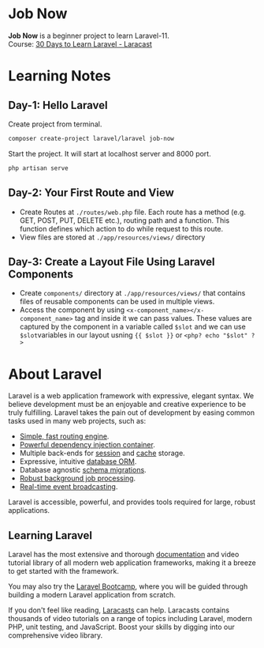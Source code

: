 # Job Now
**Job Now** is a beginner project to learn Laravel-11. <br>
Course: [30 Days to Learn Laravel - Laracast](https://laracasts.com/series/30-days-to-learn-laravel-11)


# Learning Notes

## Day-1: Hello Laravel
Create project from terminal.
```bash
composer create-project laravel/laravel job-now
```
Start the project. It will start at localhost server and 8000 port. 
```bash
php artisan serve
```

## Day-2: Your First Route and View
- Create Routes at `./routes/web.php` file. Each route has a method (e.g. GET, POST, PUT, DELETE etc.), routing path and a function. This function defines which action to do while request to this route.
- View files are stored at `./app/resources/views/` directory

## Day-3: Create a Layout File Using Laravel Components
- Create `components/` directory at `./app/resources/views/` that contains files of reusable components can be used in multiple views. 
- Access the component by using `<x-component_name></x-component_name>` tag and inside it we can pass values. These values are captured by the component in a variable called `$slot` and we can use `$slot`variables in our layout usning `{{ $slot }}` or `<php? echo "$slot" ?>`



# About Laravel

Laravel is a web application framework with expressive, elegant syntax. We believe development must be an enjoyable and creative experience to be truly fulfilling. Laravel takes the pain out of development by easing common tasks used in many web projects, such as:

- [Simple, fast routing engine](https://laravel.com/docs/routing).
- [Powerful dependency injection container](https://laravel.com/docs/container).
- Multiple back-ends for [session](https://laravel.com/docs/session) and [cache](https://laravel.com/docs/cache) storage.
- Expressive, intuitive [database ORM](https://laravel.com/docs/eloquent).
- Database agnostic [schema migrations](https://laravel.com/docs/migrations).
- [Robust background job processing](https://laravel.com/docs/queues).
- [Real-time event broadcasting](https://laravel.com/docs/broadcasting).

Laravel is accessible, powerful, and provides tools required for large, robust applications.

## Learning Laravel

Laravel has the most extensive and thorough [documentation](https://laravel.com/docs) and video tutorial library of all modern web application frameworks, making it a breeze to get started with the framework.

You may also try the [Laravel Bootcamp](https://bootcamp.laravel.com), where you will be guided through building a modern Laravel application from scratch.

If you don't feel like reading, [Laracasts](https://laracasts.com) can help. Laracasts contains thousands of video tutorials on a range of topics including Laravel, modern PHP, unit testing, and JavaScript. Boost your skills by digging into our comprehensive video library.

